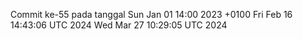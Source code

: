 Commit ke-55 pada tanggal Sun Jan 01 14:00 2023 +0100
Fri Feb 16 14:43:06 UTC 2024
Wed Mar 27 10:29:05 UTC 2024
